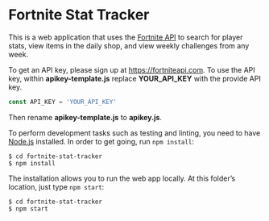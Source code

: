 # Fortnite Stat Tracker

This is a web application that uses the [Fortnite API](https://fortniteapi.com/) to search for player stats, view items in the daily shop, and view weekly challenges from any week.

To get an API key, please sign up at https://fortniteapi.com. To use the API key, within **apikey-template.js** replace **YOUR_API_KEY** with the provide API key.
```Javascript
const API_KEY = 'YOUR_API_KEY'
```
Then rename **apikey-template.js** to **apikey.js**.

To perform development tasks such as testing and linting, you need to have [Node.js](https://nodejs.org) installed. In order to get going, run `npm install`:

    $ cd fortnite-stat-tracker
    $ npm install

The installation allows you to run the web app locally. At this folder’s location, just type `npm start`:

    $ cd fortnite-stat-tracker
    $ npm start
